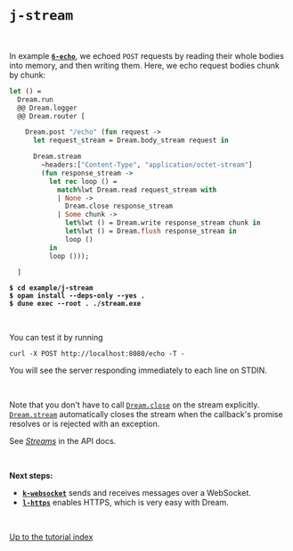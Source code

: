 # `j-stream`

<br>

In example [**`6-echo`**](../6-echo#folders-and-files), we echoed `POST` requests by reading
their whole bodies into memory, and then writing them. Here, we echo request
bodies chunk by chunk:

```ocaml
let () =
  Dream.run
  @@ Dream.logger
  @@ Dream.router [

    Dream.post "/echo" (fun request ->
      let request_stream = Dream.body_stream request in

      Dream.stream
        ~headers:["Content-Type", "application/octet-stream"]
        (fun response_stream ->
          let rec loop () =
            match%lwt Dream.read request_stream with
            | None ->
              Dream.close response_stream
            | Some chunk ->
              let%lwt () = Dream.write response_stream chunk in
              let%lwt () = Dream.flush response_stream in
              loop ()
          in
          loop ()));

  ]
```

<pre><code><b>$ cd example/j-stream</b>
<b>$ opam install --deps-only --yes .</b>
<b>$ dune exec --root . ./stream.exe</b></code></pre>

<br>

You can test it by running

```
curl -X POST http://localhost:8080/echo -T -
```

You will see the server responding immediately to each line on STDIN.

<br>

Note that you don't have to call
[`Dream.close`](https://aantron.github.io/dream/#val-close) on the stream
explicitly. [`Dream.stream`](https://aantron.github.io/dream/#val-stream)
automatically closes the stream when the callback's promise resolves or is
rejected with an exception.

See [*Streams*](https://aantron.github.io/dream/#streams) in the API docs.

<br>

**Next steps:**

- [**`k-websocket`**](../k-websocket#folders-and-files) sends and receives messages over a
  WebSocket.
- [**`l-https`**](../l-https#folders-and-files) enables HTTPS, which is very easy with
  Dream.

<br>

[Up to the tutorial index](../#readme)
